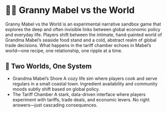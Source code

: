 # 🧓🥫 Granny Mabel vs the World

Granny Mabel vs the World is an experimental narrative sandbox game that explores the deep and often invisible links between global economic policy and everyday life. Players shift between the intimate, hand-painted world of Grandma Mabel’s seaside food stand and a cold, abstract realm of global trade decisions. What happens in the tariff chamber echoes in Mabel’s world—one recipe, one relationship, one ripple at a time.

## 🔄 Two Worlds, One System
	
- Grandma Mabel’s Shore
A cozy life sim where players cook and serve regulars in a small coastal town. Ingredient availability and community moods subtly shift based on global policy.
- The Tariff Chamber
A stark, data-driven interface where players experiment with tariffs, trade deals, and economic levers. No right answers—just cascading consequences.
